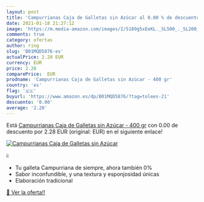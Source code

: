 ```yaml
---
layout: post
title: 'Campurrianas Caja de Galletas sin Azúcar al 0.00 % de descuento'
date: 2021-01-18 21:27:12
image: 'https://m.media-amazon.com/images/I/5189g5xEeKL._SL500_._SL200_.jpg'
comments: true
category: ofertas
author: ring
slug: 'B01MQD5876-es'
actualPrice: 2.28 EUR
currency: EUR
price: 2.28
comparePrice:  EUR
prodname: 'Campurrianas Caja de Galletas sin Azúcar - 400 gr'
country: 'es'
flag: '🇪🇸'
buyurl: 'https://www.amazon.es/dp/B01MQD5876/?tag=tolees-21'
descuento: '0.00'
average: '2.28'
---
```


Está [Campurrianas Caja de Galletas sin Azúcar - 400 gr](https://www.amazon.es/dp/B01MQD5876/?tag=tolees-21) con 0.00 de descuento por 2.28 EUR (original:  EUR) en el siguiente enlace!

[![Campurrianas Caja de Galletas sin Azúcar](https://m.media-amazon.com/images/I/5189g5xEeKL._SL500_._SL200_.jpg)](https://www.amazon.es/dp/B01MQD5876/?tag=tolees-21)

ℹ️:

- Tu galleta Campurriana de siempre, ahora también 0%
- Sabor inconfundible, y una textura y esponjosidad únicas
- Elaboración tradicional

[🛒 Ver la oferta!!](https://www.amazon.es/dp/B01MQD5876/?tag=tolees-21)
